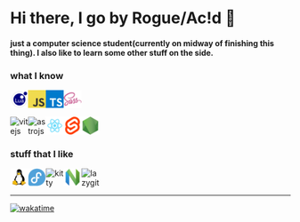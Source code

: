 # Hi there, I go by Rogue/Ac!d 🔻
#### just a computer science student(currently on midway of finishing this thing). I also like to learn some other stuff on the side.

### what I know 
<img alt="lua"   width="32px" align="left" src="https://raw.githubusercontent.com/github/explore/80688e429a7d4ef2fca1e82350fe8e3517d3494d/topics/lua/lua.png" >
<img alt="js"    width="32px" align="left" src="https://raw.githubusercontent.com/github/explore/80688e429a7d4ef2fca1e82350fe8e3517d3494d/topics/javascript/javascript.png" >
<img alt="ts"    width="32px" align="left" src="https://raw.githubusercontent.com/github/explore/80688e429a7d4ef2fca1e82350fe8e3517d3494d/topics/typescript/typescript.png" >
  
<a href="https://sass-lang.com/" >
  <img alt="sass" width="32px" align="left" src="https://raw.githubusercontent.com/github/explore/80688e429a7d4ef2fca1e82350fe8e3517d3494d/topics/sass/sass.png" >
<a/>

<br/><br/>

<a href="https://vite.dev/">
  <img alt="vitejs" width="32px" align="left" src="https://avatars.githubusercontent.com/u/65625612?s=48&v=4" >
<a/>

<a href="https://astro.build/">
  <img alt="astrojs" width="32px" align="left" src="https://avatars.githubusercontent.com/u/44914786?s=48&v=4" >
<a/>

<a href="https://react.dev/">
  <img alt="react"    width="32px" align="left" src="https://raw.githubusercontent.com/github/explore/80688e429a7d4ef2fca1e82350fe8e3517d3494d/topics/react/react.png" >
<a/>

<a href="https://svelte.dev/">
  <img alt="svelte"    width="32px" align="left" src="https://raw.githubusercontent.com/github/explore/42198dc9113595ddd22cc12771bb719c8cf08b67/topics/svelte/svelte.png" >
<a/>

<a href="https://nodejs.org/en">
  <img alt="nodejs"    width="32px" align="left" src="https://raw.githubusercontent.com/github/explore/80688e429a7d4ef2fca1e82350fe8e3517d3494d/topics/nodejs/nodejs.png" >
<a/>

<br/><br/>

### stuff that I like

<a href="https://github.com/topics/linux" >
  <img alt="linux"  width="32px" align="left" src="https://raw.githubusercontent.com/github/explore/eb40fa94e4b686db568094600bb30065acce30c3/topics/linux/linux.png" >
<a/>
  
<a href="https://github.com/topics/fedora" >
  <img alt="fedora" width="32px" align="left" src="https://raw.githubusercontent.com/github/explore/e6b1e7f0fb8d0bf920bd719c7289243138bdc1b4/topics/fedora/fedora.png" >
<a/>

<a href="https://github.com/kovidgoyal/kitty" >
  <img alt="kitty"  width="32px" align="left" src="https://github.com/kovidgoyal/kitty/blob/master/logo/kitty-128.png" >
<a/>

<a href="https://github.com/neovim/neovim" >
  <img alt="nvim"   width="32px" align="left" src="https://raw.githubusercontent.com/github/explore/26674e638508ac4a4e113ee32d6755ebfa000569/topics/neovim/neovim.png" >
<a/>

<a href="https://github.com/jesseduffield/lazygit">
  <img alt="lazygit" width="32px" align="left" src="https://user-images.githubusercontent.com/8456633/174470852-339b5011-5800-4bb9-a628-ff230aa8cd4e.png">
<a/>
  
<br/><br/>
<hr/>

<div>
  <a href="https://wakatime.com">
    <img src="https://wakatime.com/share/@rogue87/939c073c-1c26-48be-aecc-065ad62acd75.png" alt="wakatime" width="520px"/>
  </a>
</div>



